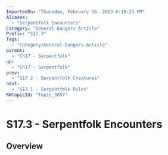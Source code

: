 ```yaml
---
ImportedOn: "Thursday, February 16, 2023 6:10:23 PM"
Aliases:
  - "Serpentfolk Encounters"
Category: "General Dangers Article"
Prefix: "S17.3"
Tags:
  - "Category/General-Dangers-Article"
parent:
  - "Ch17 - Serpentfolk"
up:
  - "Ch17 - Serpentfolk"
prev:
  - "S17.2 - Serpentfolk Creatures"
next:
  - "S17.1 - Serpentfolk Rules"
RWtopicId: "Topic_3057"
---
```

# S17.3 - Serpentfolk Encounters
## Overview
